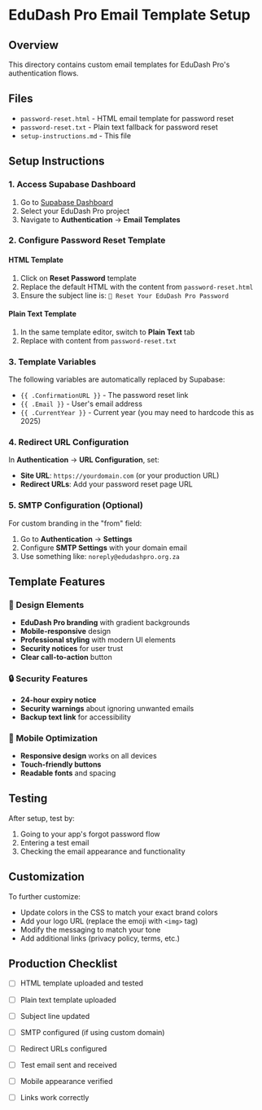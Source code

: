 # EduDash Pro Email Template Setup

## Overview
This directory contains custom email templates for EduDash Pro's authentication flows.

## Files
- `password-reset.html` - HTML email template for password reset
- `password-reset.txt` - Plain text fallback for password reset
- `setup-instructions.md` - This file

## Setup Instructions

### 1. Access Supabase Dashboard
1. Go to [Supabase Dashboard](https://app.supabase.com)
2. Select your EduDash Pro project
3. Navigate to **Authentication** → **Email Templates**

### 2. Configure Password Reset Template

#### HTML Template
1. Click on **Reset Password** template
2. Replace the default HTML with the content from `password-reset.html`
3. Ensure the subject line is: `🔐 Reset Your EduDash Pro Password`

#### Plain Text Template
1. In the same template editor, switch to **Plain Text** tab
2. Replace with content from `password-reset.txt`

### 3. Template Variables
The following variables are automatically replaced by Supabase:
- `{{ .ConfirmationURL }}` - The password reset link
- `{{ .Email }}` - User's email address
- `{{ .CurrentYear }}` - Current year (you may need to hardcode this as 2025)

### 4. Redirect URL Configuration
In **Authentication** → **URL Configuration**, set:
- **Site URL**: `https://yourdomain.com` (or your production URL)
- **Redirect URLs**: Add your password reset page URL

### 5. SMTP Configuration (Optional)
For custom branding in the "from" field:
1. Go to **Authentication** → **Settings**
2. Configure **SMTP Settings** with your domain email
3. Use something like: `noreply@edudashpro.org.za`

## Template Features

### 🎨 Design Elements
- **EduDash Pro branding** with gradient backgrounds
- **Mobile-responsive** design
- **Professional styling** with modern UI elements
- **Security notices** for user trust
- **Clear call-to-action** button

### 🔒 Security Features
- **24-hour expiry notice**
- **Security warnings** about ignoring unwanted emails
- **Backup text link** for accessibility

### 📱 Mobile Optimization
- **Responsive design** works on all devices
- **Touch-friendly buttons**
- **Readable fonts** and spacing

## Testing
After setup, test by:
1. Going to your app's forgot password flow
2. Entering a test email
3. Checking the email appearance and functionality

## Customization
To further customize:
- Update colors in the CSS to match your exact brand colors
- Add your logo URL (replace the emoji with `<img>` tag)
- Modify the messaging to match your tone
- Add additional links (privacy policy, terms, etc.)

## Production Checklist
- [ ] HTML template uploaded and tested
- [ ] Plain text template uploaded
- [ ] Subject line updated
- [ ] SMTP configured (if using custom domain)
- [ ] Redirect URLs configured
- [ ] Test email sent and received
- [ ] Mobile appearance verified
- [ ] Links work correctly

